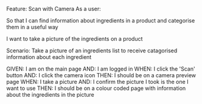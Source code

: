 Feature: Scan with Camera
As a user:

So that I can find information about ingredients in a product and categorise them in a useful way

I want to take a picture of the ingredients on a product

Scenario: Take a picture of an ingredients list to receive catagorised information about each ingredient

GIVEN: I am on the main page
AND: I am logged in
WHEN: I click the 'Scan' button
AND: I click the camera icon
THEN: I should be on a camera preview page
WHEN: I take a picture
AND: I confirm the picture I took is the one I want to use
THEN: I should be on a colour coded page with information about the ingredients in the picture
